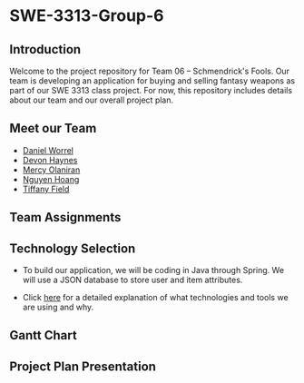 # SWE-3313-Group-6
## Introduction
Welcome to the project repository for Team 06 – Schmendrick's Fools. Our team is developing an application for buying and selling fantasy weapons as part of our SWE 3313 class project. For now, this repository includes details about our team and our overall project plan.

## Meet our Team
- [Daniel Worrel](https://github.com/MercyOl/swe-3313-fall-2025-team-06/blob/8b03d9c3f4fa73c5e681c3c5d096ff56e5abdf6b/project-plan/resumes/Daniel%20Worrel.md)
- [Devon Haynes](https://github.com/MercyOl/swe-3313-fall-2025-team-06/blob/8b03d9c3f4fa73c5e681c3c5d096ff56e5abdf6b/project-plan/resumes/Devon%20Haynes.md)
- [Mercy Olaniran](https://github.com/MercyOl/swe-3313-fall-2025-team-06/blob/8b03d9c3f4fa73c5e681c3c5d096ff56e5abdf6b/project-plan/resumes/Mercy%20Olaniran.md)
- [Nguyen Hoang](https://github.com/MercyOl/swe-3313-fall-2025-team-06/blob/8b03d9c3f4fa73c5e681c3c5d096ff56e5abdf6b/project-plan/resumes/Nguyen%20Hoang.md)
- [Tiffany Field](https://github.com/MercyOl/swe-3313-fall-2025-team-06/blob/8b03d9c3f4fa73c5e681c3c5d096ff56e5abdf6b/project-plan/resumes/Tiffany%20Field.md)

## Team Assignments

## Technology Selection
- To build our application, we will be coding in Java through Spring. We will use a JSON database to store user and item attributes.

- Click [here](https://github.com/MercyOl/swe-3313-fall-2025-team-06/blob/main/project-plan/technology-selection/README.md) for a detailed explanation of what technologies and tools we are using and why.

## Gantt Chart

## Project Plan Presentation 
